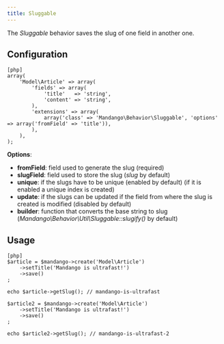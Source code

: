```yaml
---
title: Sluggable
---
```


The *Sluggable* behavior saves the slug of one field in another one.

Configuration
-------------

    [php]
    array(
        'Model\Article' => array(
            'fields' => array(
                'title'   => 'string',
                'content' => 'string',
            ),
            'extensions' => array(
                array('class' => 'Mandango\Behavior\Sluggable', 'options' => array('fromField' => 'title')),
            ),
        ),
    );

**Options**:

  * **fromField**: field used to generate the slug (required)
  * **slugField**: field used to store the slug (*slug* by default)
  * **unique**: if the slugs have to be unique (enabled by default) (if it is enabled a unique index is created)
  * **update**: if the slugs can be updated if the field from where the slug is created is modified (disabled by default)
  * **builder**: function that converts the base string to slug (*Mandango\Behavior\Util\Sluggable::slugify()* by default)

Usage
-----

    [php]
    $article = $mandango->create('Model\Article')
        ->setTitle('Mandango is ultrafast!')
        ->save()
    ;

    echo $article->getSlug(); // mandango-is-ultrafast

    $article2 = $mandango->create('Model\Article')
        ->setTitle('Mandango is ultrafast!')
        ->save()
    ;

    echo $article2->getSlug(); // mandango-is-ultrafast-2